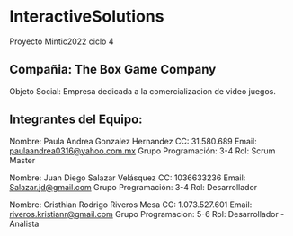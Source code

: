# InteractiveSolutions
Proyecto Mintic2022 ciclo 4

## Compañia: The Box Game Company 
Objeto Social: Empresa dedicada a la comercializacion de video juegos.

## Integrantes del Equipo:

Nombre: Paula Andrea Gonzalez Hernandez 
CC: 31.580.689
Email: paulaandrea0316@yahoo.com.mx
Grupo Programación: 3-4
Rol: Scrum Master

Nombre: Juan Diego Salazar Velásquez
CC: 1036633236
Email: Salazar.jd@gmail.com
Grupo Programación: 3-4
Rol: Desarrollador

Nombre: Cristhian Rodrigo Riveros Mesa
CC: 1.073.527.601
Email: riveros.kristianr@gmail.com
Grupo Programacion: 5-6
Rol: Desarrollador - Analista
